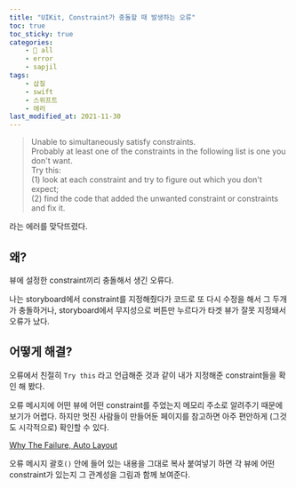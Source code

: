 ```yaml
---
title: "UIKit, Constraint가 충돌할 때 발생하는 오류"
toc: true
toc_sticky: true
categories:
    - 📂 all
    - error
    - sapjil
tags:
    - 삽질
    - swift
    - 스위프트
    - 에러
last_modified_at: 2021-11-30
---
```


> Unable to simultaneously satisfy constraints. <br>
> Probably at least one of the constraints in the following list is one you don't want.<br> 
> Try this: <br>
>     (1) look at each constraint and try to figure out which you don't expect; <br>
>     (2) find the code that added the unwanted constraint or constraints and fix it.

라는 에러를 맞닥뜨렸다.

## 왜?

뷰에 설정한 constraint끼리 충돌해서 생긴 오류다.

나는 storyboard에서 constraint를 지정해줬다가 코드로 또 다시 수정을 해서 그 두개가 충돌하거나, storyboard에서 무지성으로 버튼만 누르다가 타겟 뷰가 잘못 지정돼서 오류가 났다.

## 어떻게 해결?

오류에서 친절히 `Try this` 라고 언급해준 것과 같이 내가 지정해준 constraint들을 확인 해 봤다.

오류 메시지에 어떤 뷰에 어떤 constraint를 주었는지 메모리 주소로 알려주기 때문에 보기가 어렵다. 하지만 멋진 사람들이 만들어둔 페이지를 참고하면 아주 편안하게 (그것도 시각적으로) 확인할 수 있다.

[Why The Failure, Auto Layout](https://www.wtfautolayout.com)

오류 메시지 괄호`()` 안에 들어 있는 내용을 그대로 복사 붙여넣기 하면 각 뷰에 어떤 constraint가 있는지 그 관계성을 그림과 함께 보여준다.